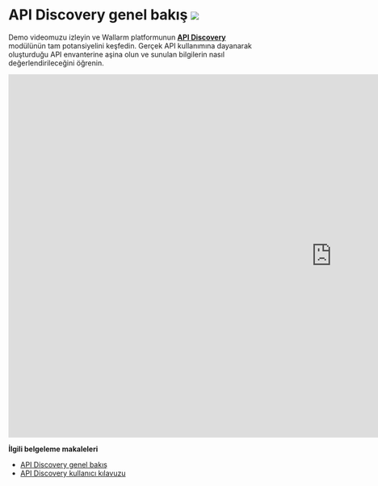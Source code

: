 # API Discovery genel bakış <a href="../about-wallarm/subscription-plans/#subscription-plans"><img src="../../images/api-security-tag.svg" style="border: none;"></a>

Demo videomuzu izleyin ve Wallarm platformunun [**API Discovery**](../about-wallarm/api-discovery.md) modülünün tam potansiyelini keşfedin. Gerçek API kullanımına dayanarak oluşturduğu API envanterine aşina olun ve sunulan bilgilerin nasıl değerlendirileceğini öğrenin.

<div class="video-wrapper">
  <iframe width="1280" height="720" src="https://www.youtube.com/embed/0bRHVtpWkJ8" frameborder="0" allow="accelerometer; autoplay; encrypted-media; gyroscope; picture-in-picture" allowfullscreen loading="lazy"></iframe>
</div>

**İlgili belgeleme makaleleri**

* [API Discovery genel bakış](../about-wallarm/api-discovery.md)
* [API Discovery kullanıcı kılavuzu](../user-guides/api-discovery.md)
